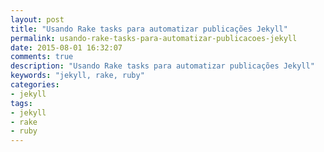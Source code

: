```yaml
---
layout: post
title: "Usando Rake tasks para automatizar publicações Jekyll"
permalink: usando-rake-tasks-para-automatizar-publicacoes-jekyll
date: 2015-08-01 16:32:07
comments: true
description: "Usando Rake tasks para automatizar publicações Jekyll"
keywords: "jekyll, rake, ruby"
categories:
- jekyll
tags:
- jekyll
- rake
- ruby
---
```

